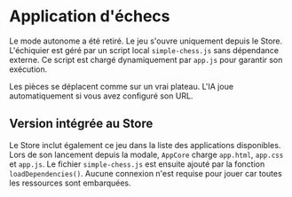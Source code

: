 # Application d'échecs

Le mode autonome a été retiré. Le jeu s'ouvre uniquement depuis le Store. L'échiquier est géré par un script local `simple-chess.js` sans dépendance externe. Ce script est chargé dynamiquement par `app.js` pour garantir son exécution.

Les pièces se déplacent comme sur un vrai plateau. L'IA joue automatiquement si vous avez configuré son URL.

## Version intégrée au Store

Le Store inclut également ce jeu dans la liste des applications disponibles. Lors de son lancement depuis la modale, `AppCore` charge `app.html`, `app.css` et `app.js`. Le fichier `simple-chess.js` est ensuite ajouté par la fonction `loadDependencies()`. Aucune connexion n'est requise pour jouer car toutes les ressources sont embarquées.
